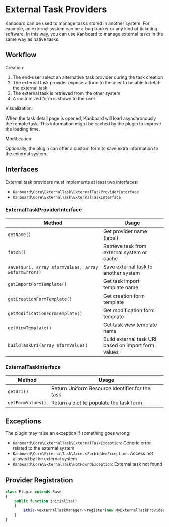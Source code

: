 External Task Providers
=======================

Kanboard can be used to manage tasks stored in another system.
For example, an external system can be a bug tracker or any kind of ticketing software.
In this way, you can use Kanboard to manage external tasks in the same way as native tasks.

Workflow
--------

Creation:

1. The end-user select an alternative task provider during the task creation
2. The external task provider expose a form to the user to be able to fetch the external task
3. The external task is retrieved from the other system
4. A customized form is shown to the user

Visualization:

When the task detail page is opened, Kanboard will load asynchronously the remote task.
This information might be cached by the plugin to improve the loading time.

Modification:

Optionally, the plugin can offer a custom form to save extra information to the external system.

Interfaces
----------

External task providers must implements at least two interfaces:

- `Kanboard\Core\ExternalTask\ExternalTaskProviderInterface`
- `Kanboard\Core\ExternalTask\ExternalTaskInterface`

### ExternalTaskProviderInterface

| Method                                             | Usage                                                           |
|----------------------------------------------------|-----------------------------------------------------------------|
| `getName()`                                        | Get provider name (label)                                       |
| `fetch()`                                          | Retrieve task from external system or cache                     |
| `save($uri, array $formValues, array &$formErrors)`| Save external task to another system                            |
| `getImportFormTemplate()`                          | Get task import template name                                   |
| `getCreationFormTemplate()`                        | Get creation form template                                      |
| `getModificationFormTemplate()`                    | Get modification form template                                  |
| `getViewTemplate()`                                | Get task view template name                                     |
| `buildTaskUri(array $formValues)`                  | Build external task URI based on import form values             |

### ExternalTaskInterface

| Method                                            | Usage                                                           |
|---------------------------------------------------|-----------------------------------------------------------------|
| `getUri()`                                        | Return Uniform Resource Identifier for the task                 |
| `getFormValues()`                                 | Return a dict to populate the task form                         |


Exceptions
----------

The plugin may raise an exception if something goes wrong:

- `Kanboard\Core\ExternalTask\ExternalTaskException`: Generic error related to the external system
- `Kanboard\Core\ExternalTask\AccessForbiddenException`: Access not allowed by the external system
- `Kanboard\Core\ExternalTask\NotFoundException`: External task not found

Provider Registration
---------------------

```php
class Plugin extends Base
{
    public function initialize()
    {
        $this->externalTaskManager->register(new MyExternalTaskProvider());
    }
}
```
